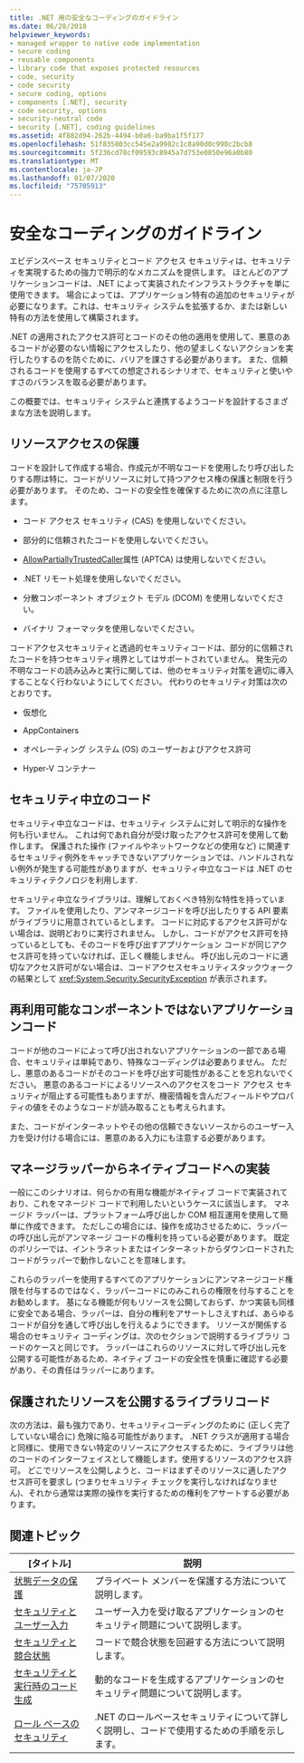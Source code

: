 ```yaml
---
title: .NET 用の安全なコーディングのガイドライン
ms.date: 06/28/2018
helpviewer_keywords:
- managed wrapper to native code implementation
- secure coding
- reusable components
- library code that exposes protected resources
- code, security
- code security
- secure coding, options
- components [.NET], security
- code security, options
- security-neutral code
- security [.NET], coding guidelines
ms.assetid: 4f882d94-262b-4494-b0a6-ba9ba1f5f177
ms.openlocfilehash: 51f835803cc545e2a9982c1c8a90d0c998c2bcb8
ms.sourcegitcommit: 5f236cd78cf09593c8945a7d753e0850e96a0b80
ms.translationtype: MT
ms.contentlocale: ja-JP
ms.lasthandoff: 01/07/2020
ms.locfileid: "75705913"
---
```

# <a name="secure-coding-guidelines"></a>安全なコーディングのガイドライン

エビデンスベース セキュリティとコード アクセス セキュリティは、セキュリティを実現するための強力で明示的なメカニズムを提供します。 ほとんどのアプリケーションコードは、.NET によって実装されたインフラストラクチャを単に使用できます。 場合によっては、アプリケーション特有の追加のセキュリティが必要になります。これは、セキュリティ システムを拡張するか、または新しい特有の方法を使用して構築されます。

.NET の適用されたアクセス許可とコードのその他の適用を使用して、悪意のあるコードが必要のない情報にアクセスしたり、他の望ましくないアクションを実行したりするのを防ぐために、バリアを課さする必要があります。 また、信頼されるコードを使用するすべての想定されるシナリオで、セキュリティと使いやすさのバランスを取る必要があります。

この概要では、セキュリティ システムと連携するようコードを設計するさまざまな方法を説明します。

## <a name="securing-resource-access"></a>リソースアクセスの保護

コードを設計して作成する場合、作成元が不明なコードを使用したり呼び出したりする際は特に、コードがリソースに対して持つアクセス権の保護と制限を行う必要があります。 そのため、コードの安全性を確保するために次の点に注意します。

- コード アクセス セキュリティ (CAS) を使用しないでください。

- 部分的に信頼されたコードを使用しないでください。

- [AllowPartiallyTrustedCaller](xref:System.Security.AllowPartiallyTrustedCallersAttribute)属性 (APTCA) は使用しないでください。

- .NET リモート処理を使用しないでください。

- 分散コンポーネント オブジェクト モデル (DCOM) を使用しないでください。

- バイナリ フォーマッタを使用しないでください。

コードアクセスセキュリティと透過的セキュリティコードは、部分的に信頼されたコードを持つセキュリティ境界としてはサポートされていません。 発生元の不明なコードの読み込みと実行に関しては、他のセキュリティ対策を適切に導入することなく行わないようにしてください。 代わりのセキュリティ対策は次のとおりです。

- 仮想化

- AppContainers

- オペレーティング システム (OS) のユーザーおよびアクセス許可

- Hyper-V コンテナー

## <a name="security-neutral-code"></a>セキュリティ中立のコード

セキュリティ中立なコードは、セキュリティ システムに対して明示的な操作を何も行いません。 これは何であれ自分が受け取ったアクセス許可を使用して動作します。 保護された操作 (ファイルやネットワークなどの使用など) に関連するセキュリティ例外をキャッチできないアプリケーションでは、ハンドルされない例外が発生する可能性がありますが、セキュリティ中立なコードは .NET のセキュリティテクノロジを利用します.

セキュリティ中立なライブラリは、理解しておくべき特別な特性を持っています。 ファイルを使用したり、アンマネージコードを呼び出したりする API 要素がライブラリに用意されているとします。 コードに対応するアクセス許可がない場合は、説明どおりに実行されません。 しかし、コードがアクセス許可を持っているとしても、そのコードを呼び出すアプリケーション コードが同じアクセス許可を持っていなければ、正しく機能しません。 呼び出し元のコードに適切なアクセス許可がない場合は、コードアクセスセキュリティスタックウォークの結果として <xref:System.Security.SecurityException> が表示されます。

## <a name="application-code-that-isnt-a-reusable-component"></a>再利用可能なコンポーネントではないアプリケーションコード

コードが他のコードによって呼び出されないアプリケーションの一部である場合、セキュリティは単純であり、特殊なコーディングは必要ありません。 ただし、悪意のあるコードがそのコードを呼び出す可能性があることを忘れないでください。 悪意のあるコードによるリソースへのアクセスをコード アクセス セキュリティが阻止する可能性もありますが、機密情報を含んだフィールドやプロパティの値をそのようなコードが読み取ることも考えられます。

また、コードがインターネットやその他の信頼できないソースからのユーザー入力を受け付ける場合には、悪意のある入力にも注意する必要があります。

## <a name="managed-wrapper-to-native-code-implementation"></a>マネージラッパーからネイティブコードへの実装

一般にこのシナリオは、何らかの有用な機能がネイティブ コードで実装されており、これをマネージド コードで利用したいというケースに該当します。 マネージド ラッパーは、プラットフォーム呼び出しか COM 相互運用を使用して簡単に作成できます。 ただしこの場合には、操作を成功させるために、ラッパーの呼び出し元がアンマネージ コードの権利を持っている必要があります。 既定のポリシーでは、イントラネットまたはインターネットからダウンロードされたコードがラッパーで動作しないことを意味します。

これらのラッパーを使用するすべてのアプリケーションにアンマネージコード権限を付与するのではなく、ラッパーコードにのみこれらの権限を付与することをお勧めします。 基になる機能が何もリソースを公開しておらず、かつ実装も同様に安全である場合、ラッパーは、自分の権利をアサートしさえすれば、あらゆるコードが自分を通して呼び出しを行えるようにできます。 リソースが関係する場合のセキュリティ コーディングは、次のセクションで説明するライブラリ コードのケースと同じです。 ラッパーはこれらのリソースに対して呼び出し元を公開する可能性があるため、ネイティブ コードの安全性を慎重に確認する必要があり、その責任はラッパーにあります。

## <a name="library-code-that-exposes-protected-resources"></a>保護されたリソースを公開するライブラリコード

次の方法は、最も強力であり、セキュリティコーディングのために (正しく完了していない場合に) 危険に陥る可能性があります。 .NET クラスが適用する場合と同様に、使用できない特定のリソースにアクセスするために、ライブラリは他のコードのインターフェイスとして機能します。使用するリソースのアクセス許可。 どこでリソースを公開しようと、コードはまずそのリソースに適したアクセス許可を要求し (つまりセキュリティ チェックを実行しなければなりません)、それから通常は実際の操作を実行するための権利をアサートする必要があります。

## <a name="related-topics"></a>関連トピック

|[タイトル]|説明|
|-----------|-----------------|
|[状態データの保護](securing-state-data.md)|プライベート メンバーを保護する方法について説明します。|
|[セキュリティとユーザー入力](security-and-user-input.md)|ユーザー入力を受け取るアプリケーションのセキュリティ問題について説明します。|
|[セキュリティと競合状態](security-and-race-conditions.md)|コードで競合状態を回避する方法について説明します。|
|[セキュリティと実行時のコード生成](security-and-on-the-fly-code-generation.md)|動的なコードを生成するアプリケーションのセキュリティ問題について説明します。|
|[ロール ベースのセキュリティ](role-based-security.md)|.NET のロールベースセキュリティについて詳しく説明し、コードで使用するための手順を示します。|
